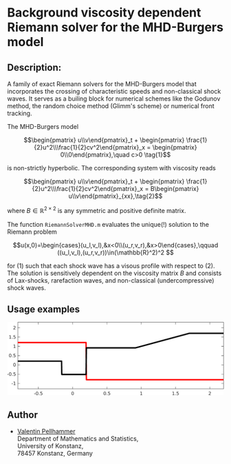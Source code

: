 # Background viscosity dependent Riemann solver for the MHD-Burgers model


## Description:
A family of exact Riemann solvers for the MHD-Burgers model that incorporates the crossing of characteristic speeds and non-classical shock waves.
It serves as a builing block for numerical schemes like the Godunov method, the random choice method (Glimm's scheme) or numerical front tracking.

The MHD-Burgers model
```math
\begin{pmatrix} u\\v\end{pmatrix}_t + \begin{pmatrix} \frac{1}{2}u^2\\\frac{1}{2}cv^2\end{pmatrix}_x = \begin{pmatrix} 0\\0\end{pmatrix},\quad c>0 \tag{1}
```
is non-strictly hyperbolic. The corresponding system with viscosity reads

```math
\begin{pmatrix} u\\v\end{pmatrix}_t + \begin{pmatrix} \frac{1}{2}u^2\\\frac{1}{2}cv^2\end{pmatrix}_x = B\begin{pmatrix} u\\v\end{pmatrix}_{xx},\tag{2}
```
where $B\in\mathbb{R}^{2\times 2}$ is any symmetric and positive definite matrix.

The function `RiemannSolverMHD.m` evaluates the unique(!) solution to the Riemann problem
```math
u(x,0)=\begin{cases}(u_l,v_l),&x<0\\(u_r,v_r),&x>0\end{cases},\qquad ((u_l,v_l),(u_r,v_r))\in(\mathbb{R}^2)^2

```
for (1) such that each shock wave has a visous profile with respect to (2). The solution is sensitively dependent on the viscosity matrix $B$ and consists of 
Lax-shocks, rarefaction waves, and non-classical (undercompressive) shock waves. 


## Usage examples


![Plot of exemplary solution](./solExample.png)




## Author
+ [Valentin Pellhammer](http://www.math.uni-konstanz.de/~pellhammer/)  
 Department of Mathematics and Statistics,  
 University of Konstanz,  
 78457 Konstanz, Germany
